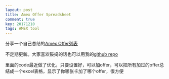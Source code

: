 ```yaml
---
layout: post
title: Amex Offer Spreadsheet
comment: true
key: 20171210
tags: AMEX tool
---
```


分享一个自己总结的[Amex Offer列表][1]

不定期更新。大家喜欢鼓捣的话也可以用我的[github repo][2]

里面的code最近做了优化，只要设置好，可以加offer，可以把所有加过的offer总结成一个excel表格，显示了你哪张卡加了哪个offer，很方便



[1]: https://goo.gl/ePpcVj
[2]: https://www.github.com/willguxy/autoamex

